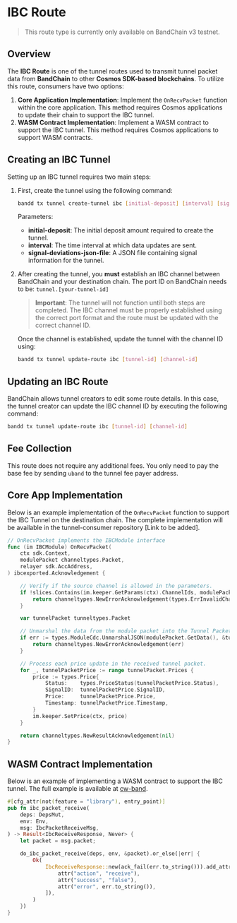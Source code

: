 # IBC Route

> This route type is currently only available on BandChain v3 testnet.

## Overview

The **IBC Route** is one of the tunnel routes used to transmit tunnel packet data from **BandChain** to other **Cosmos SDK-based blockchains**. To utilize this route, consumers have two options:

1. **Core Application Implementation**: Implement the `OnRecvPacket` function within the core application. This method requires Cosmos applications to update their chain to support the IBC tunnel.
2. **WASM Contract Implementation**: Implement a WASM contract to support the IBC tunnel. This method requires Cosmos applications to support WASM contracts.

## Creating an IBC Tunnel

Setting up an IBC tunnel requires two main steps:

1. First, create the tunnel using the following command:

   ```bash
   bandd tx tunnel create-tunnel ibc [initial-deposit] [interval] [signal-deviations-json-file]
   ```

   Parameters:

   - **initial-deposit**: The initial deposit amount required to create the tunnel.
   - **interval**: The time interval at which data updates are sent.
   - **signal-deviations-json-file**: A JSON file containing signal information for the tunnel.

2. After creating the tunnel, you **must** establish an IBC channel between BandChain and your destination chain. The port ID on BandChain needs to be: `tunnel.[your-tunnel-id]`

   > **Important**: The tunnel will not function until both steps are completed. The IBC channel must be properly established using the correct port format and the route must be updated with the correct channel ID.

   Once the channel is established, update the tunnel with the channel ID using:

   ```bash
   bandd tx tunnel update-route ibc [tunnel-id] [channel-id]
   ```

## Updating an IBC Route

BandChain allows tunnel creators to edit some route details. In this case, the tunnel creator can update the IBC channel ID by executing the following command:

```bash
bandd tx tunnel update-route ibc [tunnel-id] [channel-id]
```

## Fee Collection

This route does not require any additional fees. You only need to pay the base fee by sending `uband` to the tunnel fee payer address.

## Core App Implementation

Below is an example implementation of the `OnRecvPacket` function to support the IBC Tunnel on the destination chain. The complete implementation will be available in the tunnel-consumer repository [Link to be added].

```go
// OnRecvPacket implements the IBCModule interface
func (im IBCModule) OnRecvPacket(
	ctx sdk.Context,
	modulePacket channeltypes.Packet,
	relayer sdk.AccAddress,
) ibcexported.Acknowledgement {

	// Verify if the source channel is allowed in the parameters.
	if !slices.Contains(im.keeper.GetParams(ctx).ChannelIds, modulePacket.SourceChannel) {
		return channeltypes.NewErrorAcknowledgement(types.ErrInvalidChannelID)
	}

	var tunnelPacket tunneltypes.Packet

	// Unmarshal the data from the module packet into the Tunnel Packet object.
	if err := types.ModuleCdc.UnmarshalJSON(modulePacket.GetData(), &tunnelPacket); err != nil {
		return channeltypes.NewErrorAcknowledgement(err)
	}

	// Process each price update in the received tunnel packet.
	for _, tunnelPacketPrice := range tunnelPacket.Prices {
		price := types.Price{
			Status:    types.PriceStatus(tunnelPacketPrice.Status),
			SignalID:  tunnelPacketPrice.SignalID,
			Price:     tunnelPacketPrice.Price,
			Timestamp: tunnelPacketPrice.Timestamp,
		}
		im.keeper.SetPrice(ctx, price)
	}

	return channeltypes.NewResultAcknowledgement(nil)
}
```

## WASM Contract Implementation

Below is an example of implementing a WASM contract to support the IBC tunnel. The full example is available at [cw-band](https://github.com/bandprotocol/cw-band/blob/main/contracts/tunnel-consumer).

```rust
#[cfg_attr(not(feature = "library"), entry_point)]
pub fn ibc_packet_receive(
    deps: DepsMut,
    env: Env,
    msg: IbcPacketReceiveMsg,
) -> Result<IbcReceiveResponse, Never> {
    let packet = msg.packet;

    do_ibc_packet_receive(deps, env, &packet).or_else(|err| {
        Ok(
            IbcReceiveResponse::new(ack_fail(err.to_string())).add_attributes(vec![
                attr("action", "receive"),
                attr("success", "false"),
                attr("error", err.to_string()),
            ]),
        )
    })
}
```
